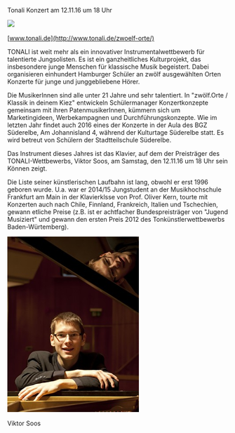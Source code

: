 Tonali Konzert am 12.11.16 um 18 Uhr

![](/img/_wsb_514x728_Tonali_KH_16.jpg)

[www.tonali.de](http://www.tonali.de/zwoelf-orte/)

TONALI ist weit mehr als ein innovativer Instrumentalwettbewerb für
talentierte Jungsolisten. Es ist ein ganzheitliches Kulturprojekt, das
insbesondere junge Menschen für klassische Musik begeistert. Dabei
organisieren einhundert Hamburger Schüler an zwölf ausgewählten Orten
Konzerte für junge und junggebliebene Hörer.

Die MusikerInnen sind alle unter 21 Jahre und sehr talentiert. In
"zwölf.Orte / Klassik in deinem Kiez" entwickeln Schülermanager
Konzertkonzepte gemeinsam mit ihren PatenmusikerInnen, kümmern sich um
Marketingideen, Werbekampagnen und Durchführungskonzepte. Wie im letzten
Jahr findet auch 2016 eines der Konzerte in der Aula des BGZ Süderelbe,
Am Johannisland 4, während der Kulturtage Süderelbe statt. Es wird
betreut von Schülern der Stadtteilschule Süderelbe.

Das Instrument dieses Jahres ist das Klavier, auf dem der Preisträger
des TONALI-Wettbewerbs, Viktor Soos, am Samstag, den 12.11.16 um 18 Uhr
sein Können zeigt.

Die Liste seiner künstlerischen Laufbahn ist lang, obwohl er erst 1996
geboren wurde. U.a. war er 2014/15 Jungstudent an der Musikhochschule
Frankfurt am Main in der Klavierklsse von Prof. Oliver Kern, tourte mit
Konzerten auch nach Chile, Finnland, Frankreich, Italien und Tschechien,
gewann etliche Preise (z.B. ist er achtfacher Bundespreisträger von
"Jugend Musiziert" und gewann den ersten Preis 2012 des
Tonkünstlerwettbewerbs Baden-Würtemberg).

![](/img/tonali+soos.jpg)

Viktor Soos
